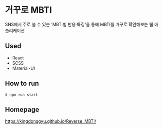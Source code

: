 # 거꾸로 MBTI

SNS에서 주로 볼 수 있는 'MBTI별 반응·특징'을 통해 MBTI를 거꾸로 확인해보는 웹 애플리케이션

## Used
- React
- SCSS
- Material-UI

## How to run
```$ npm run start```

## Homepage 
https://kingdonggyu.github.io/Reverse_MBTI/
